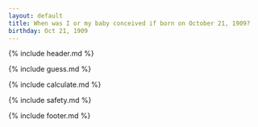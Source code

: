 ```yaml
---
layout: default
title: When was I or my baby conceived if born on October 21, 1909?
birthday: Oct 21, 1909
---
```


{% include header.md %}

{% include guess.md %}

{% include calculate.md %}

{% include safety.md %}

{% include footer.md %}



